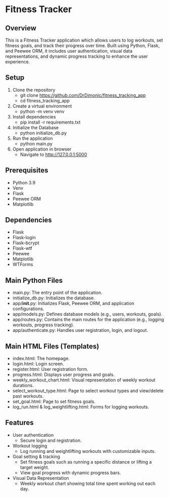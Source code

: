 # Fitness Tracker

## Overview
This is a Fitness Tracker application which allows users to log workouts, set fitness goals, and track their progress over time. Built using Python, Flask, and Peewee ORM, it includes user authentication, visual data representations, and dynamic progress tracking to enhance the user experience.

## Setup
1. Clone the repository 
    - git clone https://github.com/DrDimonic/fitness_tracking_app
    - cd fitness_tracking_app
2. Create a virtual environment
    - python -m venv venv
3. Install dependencies
    - pip install -r requirements.txt
4. Initialize the Database
    - python initialize_db.py
5. Run the application
    - python main.py
6. Open application in browser
    - Navigate to http://127.0.0.1:5000

## Prerequisites
- Python 3.9
- Venv
- Flask
- Peewee ORM
- Matplotlib

## Dependencies
- Flask
- Flask-login
- Flask-bcrypt
- Flask-wtf
- Peewee
- Matplotlib
- WTForms

## Main Python Files
- main.py: The entry point of the application.
- initialize_db.py: Initializes the database.
- app/__init__.py: Initializes Flask, Peewee ORM, and application configurations.
- app/models.py: Defines database models (e.g., users, workouts, goals).
- app/routes.py: Contains the main routes for the application (e.g., logging workouts, progress tracking).
- app/authenticate.py: Handles user registration, login, and logout.

## Main HTML Files (Templates)
- index.html: The homepage.
- login.html: Login screen.
- register.html: User registration form.
- progress.html: Displays user progress and goals.
- weekly_workout_chart.html: Visual representation of weekly workout durations.
- select_workout_type.html: Page to select workout types and view/delete past workouts.
- set_goal.html: Page to set fitness goals.
- log_run.html & log_weightlifting.html: Forms for logging workouts.

## Features
- User authentication
    - Secure login and registration.
- Workout logging
    - Log running and weightlifting workouts with customizable inputs.
- Goal setting & tracking
    - Set fitness goals such as running a specific distance or lifting a target weight.
    - View goal progress with dynamic progress bars.
- Visual Data Representation
    - Weekly workout chart showing total time spent working out each day.